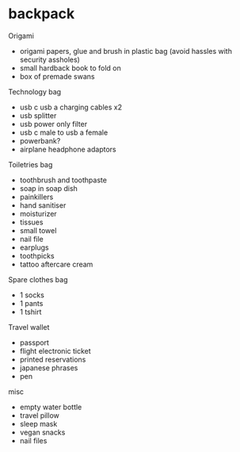 # backpack

Origami
- origami papers, glue and brush in plastic bag (avoid hassles with security assholes)
- small hardback book to fold on
- box of premade swans

Technology bag
- usb c usb a charging cables x2
- usb splitter
- usb power only filter
- usb c male to usb a female
- powerbank?
- airplane headphone adaptors

Toiletries bag
- toothbrush and toothpaste
- soap in soap dish
- painkillers
- hand sanitiser
- moisturizer
- tissues
- small towel 
- nail file
- earplugs
- toothpicks
- tattoo aftercare cream

Spare clothes bag
- 1 socks
- 1 pants
- 1 tshirt

Travel wallet
- passport
- flight electronic ticket
- printed reservations
- japanese phrases
- pen

misc
- empty water bottle
- travel pillow
- sleep mask
- vegan snacks
- nail files